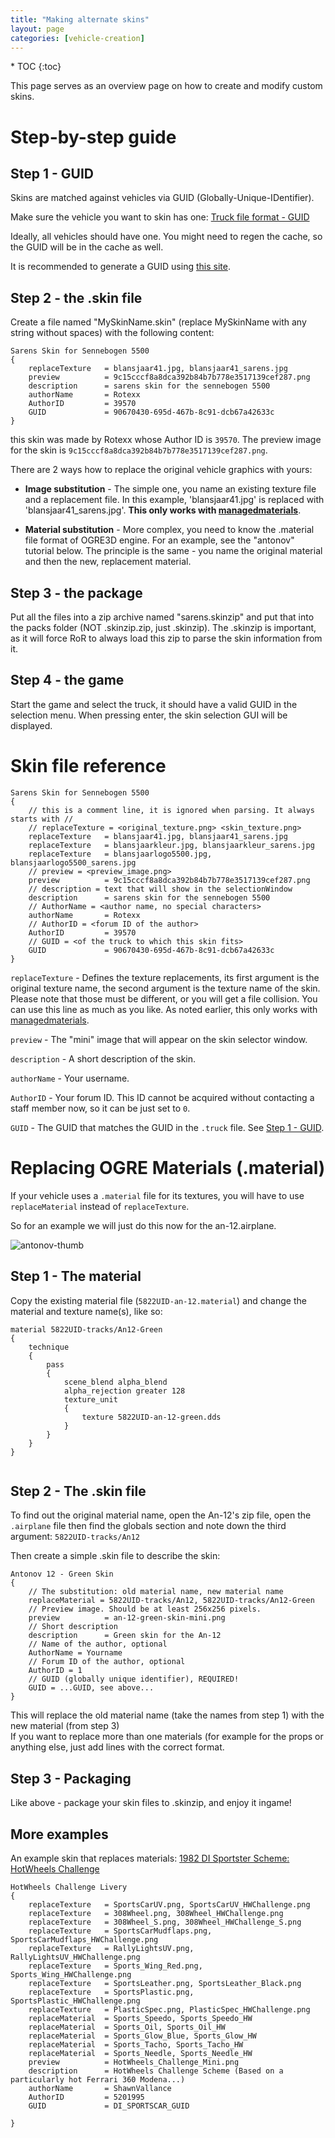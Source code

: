 ```yaml
---
title: "Making alternate skins"
layout: page
categories: [vehicle-creation]
---
```


<div class="toc" markdown="1">
  * TOC
  {:toc}
</div>

This page serves as an overview page on how to create and modify custom skins.

# Step-by-step guide

## Step 1 - GUID

Skins are matched against vehicles via GUID (Globally-Unique-IDentifier).

Make sure the vehicle you want to skin has one: [Truck file format - GUID](/vehicle-creation/fileformat-truck/#guid)

Ideally, all vehicles should have one. You might need to regen the cache, so the GUID will be in the cache as well. 

It is recommended to generate a GUID using [this site](http://www.guidgenerator.com/).

## Step 2 - the .skin file

Create a file named "MySkinName.skin" (replace MySkinName with any string without spaces) with the following content:

```
Sarens Skin for Sennebogen 5500
{
	replaceTexture   = blansjaar41.jpg, blansjaar41_sarens.jpg
	preview          = 9c15cccf8a8dca392b84b7b778e3517139cef287.png
	description      = sarens skin for the sennebogen 5500
	authorName       = Rotexx
	AuthorID         = 39570
	GUID             = 90670430-695d-467b-8c91-dcb67a42633c
}
```

this skin was made by Rotexx whose Author ID is `39570`. 
The preview image for the skin is `9c15cccf8a8dca392b84b7b778e3517139cef287.png`.

There are 2 ways how to replace the original vehicle graphics with yours:

* **Image substitution** - The simple one, you name an existing texture
    file and a replacement file. In this example,
     'blansjaar41.jpg' is replaced with 'blansjaar41_sarens.jpg'. **This only works with [managedmaterials](/vehicle-creation/fileformat-truck/#managedmaterials)**.

* **Material substitution** - More complex, you need to know the .material
    file format of OGRE3D engine. For an example, see the "antonov" tutorial
    below. The principle is the same - you name the original material and then
    the new, replacement material.

## Step 3 - the package

Put all the files into a zip archive named "sarens.skinzip" 
and put that into the packs folder (NOT .skinzip.zip, just .skinzip). 
The .skinzip is important, as it will force RoR to always load this zip 
to parse the skin information from it.

## Step 4 - the game

Start the game and select the truck, it should have a valid GUID in the selection menu. 
When pressing enter, the skin selection GUI will be displayed.

# Skin file reference

```
Sarens Skin for Sennebogen 5500
{
	// this is a comment line, it is ignored when parsing. It always starts with //
	// replaceTexture = <original_texture.png> <skin_texture.png>
	replaceTexture   = blansjaar41.jpg, blansjaar41_sarens.jpg
	replaceTexture   = blansjaarkleur.jpg, blansjaarkleur_sarens.jpg
	replaceTexture   = blansjaarlogo5500.jpg, blansjaarlogo5500_sarens.jpg
	// preview = <preview_image.png>
	preview          = 9c15cccf8a8dca392b84b7b778e3517139cef287.png
	// description = text that will show in the selectionWindow
	description      = sarens skin for the sennebogen 5500
	// AuthorName = <author name, no special characters>
	authorName       = Rotexx
	// AuthorID = <forum ID of the author>
	AuthorID         = 39570
	// GUID = <of the truck to which this skin fits>
	GUID             = 90670430-695d-467b-8c91-dcb67a42633c
}
```


`replaceTexture` - Defines the texture replacements, its first argument is 
the original texture name, the second argument is the texture name of the skin. 
Please note that those must be different, or you will get a file collision. 
You can use this line as much as you like. As noted earlier, this only works with [managedmaterials](/vehicle-creation/fileformat-truck/#managedmaterials).

`preview` - The "mini" image that will appear on the skin selector window.

`description` - A short description of the skin.

`authorName` - Your username.

`AuthorID` - Your forum ID. This ID cannot be acquired without contacting a staff member now, so it can be just set to `0`.

`GUID` - The GUID that matches the GUID in the `.truck` file. See [Step 1 - GUID](#step-1---guid).

# Replacing OGRE Materials (.material) 

If your vehicle uses a `.material` file for its textures, you will have to use `replaceMaterial` instead of `replaceTexture`.

 So for an example we will just do this now for the an-12.airplane.

![antonov-thumb](/images/skins-example-antonov.png)

## Step 1 - The material

Copy the existing material file (`5822UID-an-12.material`) and change the material and texture name(s), like so:

```
material 5822UID-tracks/An12-Green
{
	technique
	{
		pass
		{
			scene_blend alpha_blend
			alpha_rejection greater 128 
			texture_unit
			{
				texture 5822UID-an-12-green.dds
			}
		}
	}
}


```


## Step 2 - The .skin file

To find out the original material name, 
open the An-12's zip file, open the `.airplane` file then find the globals section 
and note down the third argument: `5822UID-tracks/An12`

Then create a simple .skin file to describe the skin:

```
Antonov 12 - Green Skin
{
    // The substitution: old material name, new material name
	replaceMaterial = 5822UID-tracks/An12, 5822UID-tracks/An12-Green
    // Preview image. Should be at least 256x256 pixels.
	preview          = an-12-green-skin-mini.png
	// Short description
	description      = Green skin for the An-12
    // Name of the author, optional
	AuthorName = Yourname
    // Forum ID of the author, optional
	AuthorID = 1
    // GUID (globally unique identifier), REQUIRED!
    GUID = ...GUID, see above...
}
```

This will replace the old material name (take the names from step 1) with 
the new material (from step 3)<br> If you want to replace more than 
one materials (for example for the props or anything else, 
just add lines with the correct format. 

## Step 3 - Packaging

Like above - package your skin files to .skinzip, and enjoy it ingame!

## More examples

An example skin that replaces materials: [1982 DI Sportster Scheme: HotWheels Challenge](https://forum.rigsofrods.org/resources/1982-di-sportster-390c.252/)

```
HotWheels Challenge Livery
{
	replaceTexture   = SportsCarUV.png, SportsCarUV_HWChallenge.png
	replaceTexture   = 308Wheel.png, 308Wheel_HWChallenge.png
	replaceTexture   = 308Wheel_S.png, 308Wheel_HWChallenge_S.png
	replaceTexture   = SportsCarMudflaps.png, SportsCarMudflaps_HWChallenge.png
	replaceTexture   = RallyLightsUV.png, RallyLightsUV_HWChallenge.png
	replaceTexture   = Sports_Wing_Red.png, Sports_Wing_HWChallenge.png
	replaceTexture   = SportsLeather.png, SportsLeather_Black.png
	replaceTexture   = SportsPlastic.png, SportsPlastic_HWChallenge.png
	replaceTexture   = PlasticSpec.png, PlasticSpec_HWChallenge.png
	replaceMaterial  = Sports_Speedo, Sports_Speedo_HW
	replaceMaterial  = Sports_Oil, Sports_Oil_HW
	replaceMaterial  = Sports_Glow_Blue, Sports_Glow_HW
	replaceMaterial  = Sports_Tacho, Sports_Tacho_HW
	replaceMaterial  = Sports_Needle, Sports_Needle_HW
	preview          = HotWheels_Challenge_Mini.png
	description      = HotWheels Challenge Scheme (Based on a particularly hot Ferrari 360 Modena...)
	authorName       = ShawnVallance
	AuthorID         = 5201995
	GUID             = DI_SPORTSCAR_GUID

}
```
